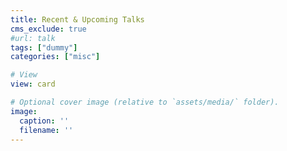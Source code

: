 ```yaml
---
title: Recent & Upcoming Talks
cms_exclude: true
#url: talk
tags: ["dummy"]
categories: ["misc"]

# View
view: card

# Optional cover image (relative to `assets/media/` folder).
image:
  caption: ''
  filename: ''
---
```


